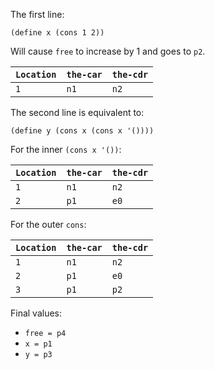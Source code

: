 The first line:

    (define x (cons 1 2))

Will cause `free` to increase by 1 and goes to `p2`.

`Location` | `the-car` | `the-cdr`
--- | --- | ---
`1` | `n1` | `n2`

The second line is equivalent to:

    (define y (cons x (cons x '())))

For the inner `(cons x '())`:

`Location` | `the-car` | `the-cdr`
--- | --- | ---
`1` | `n1` | `n2`
`2` | `p1` | `e0`

For the outer `cons`:

`Location` | `the-car` | `the-cdr`
--- | --- | ---
`1` | `n1` | `n2`
`2` | `p1` | `e0`
`3` | `p1` | `p2`

Final values:

* `free = p4`
* `x = p1`
* `y = p3`
